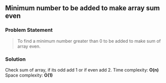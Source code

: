 ## Minimum number to be added to make array sum even

### Problem Statement
> To find a minimum number greater than 0 to be added to make sum of array even.

### Solution
Check sum of array, if its odd add 1 or if even add 2.
Time complexity: __O(n)__
Space complexity: __O(1)__
